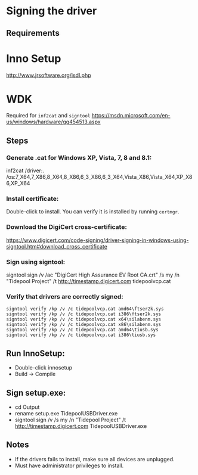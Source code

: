 # Signing the driver

## Requirements

# Inno Setup
http://www.jrsoftware.org/isdl.php

# WDK 
Required for `inf2cat` and `signtool`
https://msdn.microsoft.com/en-us/windows/hardware/gg454513.aspx

## Steps

### Generate .cat for Windows XP, Vista, 7, 8 and 8.1:
inf2cat /driver:. /os:7_X64,7_X86,8_X64,8_X86,6_3_X86,6_3_X64,Vista_X86,Vista_X64,XP_X86,XP_X64

### Install certificate:
Double-click to install. You can verify it is installed by running `certmgr`.

### Download the DigiCert cross-certificate:
https://www.digicert.com/code-signing/driver-signing-in-windows-using-signtool.htm#download_cross_certificate

### Sign using signtool:

signtool sign /v /ac "DigiCert High Assurance EV Root CA.crt" /s my /n "Tidepool Project" /t http://timestamp.digicert.com tidepoolvcp.cat

### Verify that drivers are correctly signed:

	signtool verify /kp /v /c tidepoolvcp.cat amd64\ftser2k.sys
	signtool verify /kp /v /c tidepoolvcp.cat i386\ftser2k.sys
	signtool verify /kp /v /c tidepoolvcp.cat x64\silabenm.sys
	signtool verify /kp /v /c tidepoolvcp.cat x86\silabenm.sys
	signtool verify /kp /v /c tidepoolvcp.cat amd64\tiusb.sys
	signtool verify /kp /v /c tidepoolvcp.cat i386\tiusb.sys

## Run InnoSetup:
- Double-click innosetup
- Build -> Compile

## Sign setup.exe:
- cd Output
- rename setup.exe TidepoolUSBDriver.exe
- signtool sign /v /s my /n "Tidepool Project" /t http://timestamp.digicert.com TidepoolUSBDriver.exe

## Notes

- If the drivers fails to install, make sure all devices are unplugged.
- Must have administrator privileges to install.
